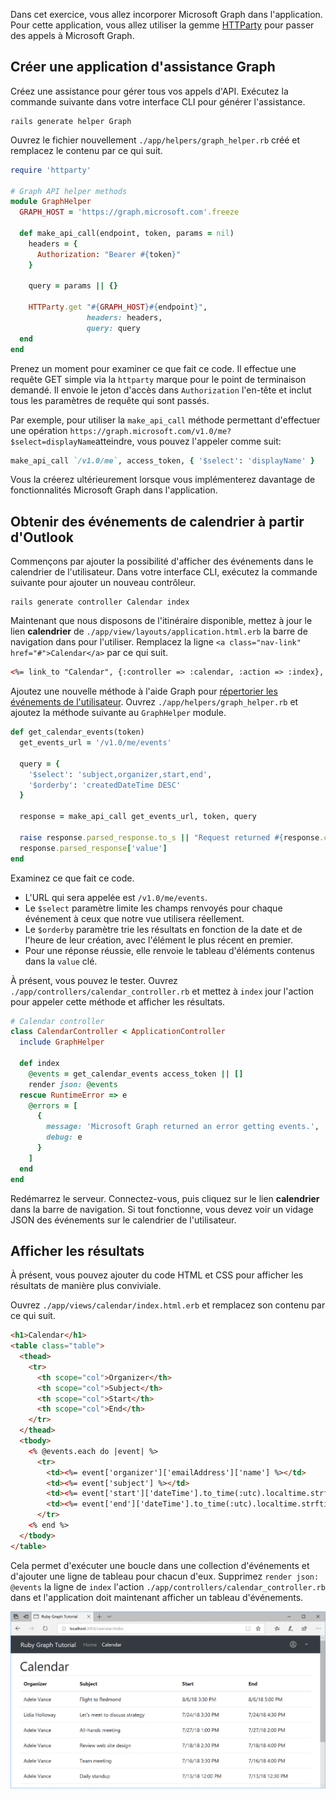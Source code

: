 <!-- markdownlint-disable MD002 MD041 -->

Dans cet exercice, vous allez incorporer Microsoft Graph dans l'application. Pour cette application, vous allez utiliser la gemme [HTTParty](https://github.com/jnunemaker/httparty) pour passer des appels à Microsoft Graph.

## <a name="create-a-graph-helper"></a>Créer une application d'assistance Graph

Créez une assistance pour gérer tous vos appels d'API. Exécutez la commande suivante dans votre interface CLI pour générer l'assistance.

```Shell
rails generate helper Graph
```

Ouvrez le fichier nouvellement `./app/helpers/graph_helper.rb` créé et remplacez le contenu par ce qui suit.

```ruby
require 'httparty'

# Graph API helper methods
module GraphHelper
  GRAPH_HOST = 'https://graph.microsoft.com'.freeze

  def make_api_call(endpoint, token, params = nil)
    headers = {
      Authorization: "Bearer #{token}"
    }

    query = params || {}

    HTTParty.get "#{GRAPH_HOST}#{endpoint}",
                 headers: headers,
                 query: query
  end
end
```

Prenez un moment pour examiner ce que fait ce code. Il effectue une requête GET simple via la `httparty` marque pour le point de terminaison demandé. Il envoie le jeton d'accès dans `Authorization` l'en-tête et inclut tous les paramètres de requête qui sont passés.

Par exemple, pour utiliser la `make_api_call` méthode permettant d'effectuer une opération `https://graph.microsoft.com/v1.0/me?$select=displayName`atteindre, vous pouvez l'appeler comme suit:

```ruby
make_api_call `/v1.0/me`, access_token, { '$select': 'displayName' }
```

Vous la créerez ultérieurement lorsque vous implémenterez davantage de fonctionnalités Microsoft Graph dans l'application.

## <a name="get-calendar-events-from-outlook"></a>Obtenir des événements de calendrier à partir d'Outlook

Commençons par ajouter la possibilité d'afficher des événements dans le calendrier de l'utilisateur. Dans votre interface CLI, exécutez la commande suivante pour ajouter un nouveau contrôleur.

```Shell
rails generate controller Calendar index
```

Maintenant que nous disposons de l'itinéraire disponible, mettez à jour le lien **calendrier** de `./app/view/layouts/application.html.erb` la barre de navigation dans pour l'utiliser. Remplacez la ligne `<a class="nav-link" href="#">Calendar</a>` par ce qui suit.

```html
<%= link_to "Calendar", {:controller => :calendar, :action => :index}, class: "nav-link#{' active' if controller.controller_name == 'calendar'}" %>
```

Ajoutez une nouvelle méthode à l'aide Graph pour [répertorier les événements de l'utilisateur](https://developer.microsoft.com/en-us/graph/docs/api-reference/v1.0/api/user_list_events). Ouvrez `./app/helpers/graph_helper.rb` et ajoutez la méthode suivante au `GraphHelper` module.

```ruby
def get_calendar_events(token)
  get_events_url = '/v1.0/me/events'

  query = {
    '$select': 'subject,organizer,start,end',
    '$orderby': 'createdDateTime DESC'
  }

  response = make_api_call get_events_url, token, query

  raise response.parsed_response.to_s || "Request returned #{response.code}" unless response.code == 200
  response.parsed_response['value']
end
```

Examinez ce que fait ce code.

- L'URL qui sera appelée est `/v1.0/me/events`.
- Le `$select` paramètre limite les champs renvoyés pour chaque événement à ceux que notre vue utilisera réellement.
- Le `$orderby` paramètre trie les résultats en fonction de la date et de l'heure de leur création, avec l'élément le plus récent en premier.
- Pour une réponse réussie, elle renvoie le tableau d'éléments contenus dans la `value` clé.

À présent, vous pouvez le tester. Ouvrez `./app/controllers/calendar_controller.rb` et mettez à `index` jour l'action pour appeler cette méthode et afficher les résultats.

```ruby
# Calendar controller
class CalendarController < ApplicationController
  include GraphHelper

  def index
    @events = get_calendar_events access_token || []
    render json: @events
  rescue RuntimeError => e
    @errors = [
      {
        message: 'Microsoft Graph returned an error getting events.',
        debug: e
      }
    ]
  end
end
```

Redémarrez le serveur. Connectez-vous, puis cliquez sur le lien **calendrier** dans la barre de navigation. Si tout fonctionne, vous devez voir un vidage JSON des événements sur le calendrier de l'utilisateur.

## <a name="display-the-results"></a>Afficher les résultats

À présent, vous pouvez ajouter du code HTML et CSS pour afficher les résultats de manière plus conviviale.

Ouvrez `./app/views/calendar/index.html.erb` et remplacez son contenu par ce qui suit.

```html
<h1>Calendar</h1>
<table class="table">
  <thead>
    <tr>
      <th scope="col">Organizer</th>
      <th scope="col">Subject</th>
      <th scope="col">Start</th>
      <th scope="col">End</th>
    </tr>
  </thead>
  <tbody>
    <% @events.each do |event| %>
      <tr>
        <td><%= event['organizer']['emailAddress']['name'] %></td>
        <td><%= event['subject'] %></td>
        <td><%= event['start']['dateTime'].to_time(:utc).localtime.strftime('%-m/%-d/%y %l:%M %p') %></td>
        <td><%= event['end']['dateTime'].to_time(:utc).localtime.strftime('%-m/%-d/%y %l:%M %p') %></td>
      </tr>
    <% end %>
  </tbody>
</table>
```

Cela permet d'exécuter une boucle dans une collection d'événements et d'ajouter une ligne de tableau pour chacun d'eux. Supprimez `render json: @events` la ligne de `index` l'action `./app/controllers/calendar_controller.rb` dans et l'application doit maintenant afficher un tableau d'événements.

![Capture d'écran du tableau des événements](./images/add-msgraph-01.png)